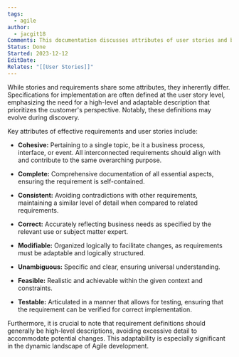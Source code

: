 ```yaml
---
tags:
  - agile
author:
  - jacgit18
Comments: This documentation discusses attributes of user stories and business requirements.
Status: Done
Started: 2023-12-12
EditDate: 
Relates: "[[User Stories]]"
---
```

While stories and requirements share some attributes, they inherently differ. Specifications for implementation are often defined at the user story level, emphasizing the need for a high-level and adaptable description that prioritizes the customer's perspective. Notably, these definitions may evolve during discovery.

Key attributes of effective requirements and user stories include:

- **Cohesive:** Pertaining to a single topic, be it a business process, interface, or event. All interconnected requirements should align with and contribute to the same overarching purpose.

- **Complete:** Comprehensive documentation of all essential aspects, ensuring the requirement is self-contained.

- **Consistent:** Avoiding contradictions with other requirements, maintaining a similar level of detail when compared to related requirements.

- **Correct:** Accurately reflecting business needs as specified by the relevant use or subject matter expert.

- **Modifiable:** Organized logically to facilitate changes, as requirements must be adaptable and logically structured.

- **Unambiguous:** Specific and clear, ensuring universal understanding.

- **Feasible:** Realistic and achievable within the given context and constraints.

- **Testable:** Articulated in a manner that allows for testing, ensuring that the requirement can be verified for correct implementation.

Furthermore, it is crucial to note that requirement definitions should generally be high-level descriptions, avoiding excessive detail to accommodate potential changes. This adaptability is especially significant in the dynamic landscape of Agile development.